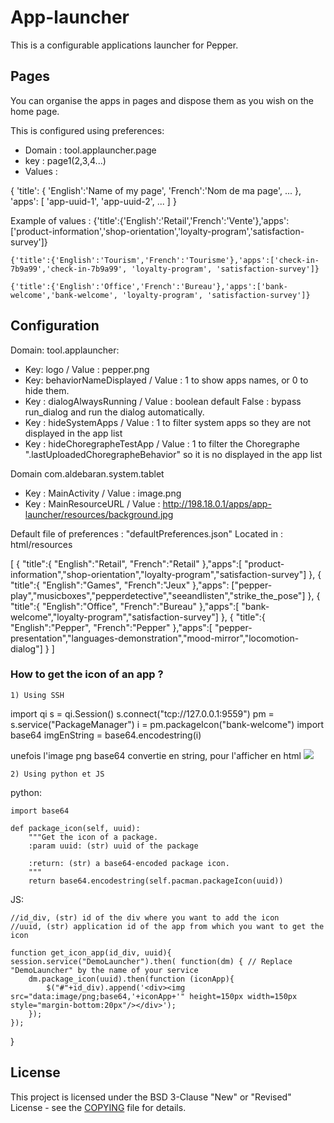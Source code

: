 # App-launcher

This is a configurable applications launcher for Pepper. 

## Pages
You can organise the apps in pages and dispose them as you wish on the home page. 

This is configured using preferences:
* Domain : tool.applauncher.page
* key : page1(2,3,4...)
* Values :

{
    'title': {
        'English':'Name of my page',
        'French':'Nom de ma page',
        ...
    },
    'apps': [
        'app-uuid-1',
        'app-uuid-2',
        ...
    ]
}

Example of values :
    {'title':{'English':'Retail','French':'Vente'},'apps':['product-information','shop-orientation','loyalty-program','satisfaction-survey']}

    {'title':{'English':'Tourism','French':'Tourisme'},'apps':['check-in-7b9a99','check-in-7b9a99', 'loyalty-program', 'satisfaction-survey']}

    {'title':{'English':'Office','French':'Bureau'},'apps':['bank-welcome','bank-welcome', 'loyalty-program', 'satisfaction-survey']}


## Configuration

Domain: tool.applauncher:

* Key: logo / Value : pepper.png
* Key: behaviorNameDisplayed / Value : 1 to show apps names, or 0 to hide them.
* Key : dialogAlwaysRunning / Value : boolean default False : bypass run_dialog and run the dialog automatically.
* Key : hideSystemApps / Value : 1 to filter system apps so they are not displayed in the app list
* Key : hideChoregrapheTestApp / Value : 1 to filter the Choregraphe ".lastUploadedChoregrapheBehavior" so it is no displayed in the app list

Domain
com.aldebaran.system.tablet

* Key : MainActivity / Value : image.png
* Key : MainResourceURL / Value : http://198.18.0.1/apps/app-launcher/resources/background.jpg

Default file of preferences : "defaultPreferences.json"
Located in : html/resources

[
    {
        "title":{
            "English":"Retail",
            "French":"Retail"
        },"apps":[
            "product-information","shop-orientation","loyalty-program","satisfaction-survey"]
    },
    {
        "title":{
            "English":"Games",
            "French":"Jeux"
        },"apps":
            ["pepper-play","musicboxes","pepperdetective","seeandlisten","strike_the_pose"]
    },
    {
        "title":{
            "English":"Office",
            "French":"Bureau"
        },"apps":[
        "bank-welcome","loyalty-program","satisfaction-survey"]
    },
    {
        "title":{
            "English":"Pepper",
            "French":"Pepper"
        },"apps":[
        "pepper-presentation","languages-demonstration","mood-mirror","locomotion-dialog"]
    }
]


### How to get the icon of an app ?

	1) Using SSH

import qi
s = qi.Session()
s.connect("tcp://127.0.0.1:9559")
pm = s.service("PackageManager")
i = pm.packageIcon("bank-welcome")
import base64
imgEnString = base64.encodestring(i)

unefois l'image png base64 convertie en string, pour l'afficher en html
<img src="data:image/png;base64,'+imgEnString+'"/>


	2) Using python et JS

 python:

	import base64

	def package_icon(self, uuid):
        """Get the icon of a package.
        :param uuid: (str) uuid of the package

        :return: (str) a base64-encoded package icon.
        """
        return base64.encodestring(self.pacman.packageIcon(uuid))

 JS:

 	//id_div, (str) id of the div where you want to add the icon
 	//uuid, (str) application id of the app from which you want to get the icon

 	function get_icon_app(id_div, uuid){
    session.service("DemoLauncher").then( function(dm) { // Replace "DemoLauncher" by the name of your service
        dm.package_icon(uuid).then(function (iconApp){
            $("#"+id_div).append('<div><img src="data:image/png;base64,'+iconApp+'" height=150px width=150px style="margin-bottom:20px"/></div>');
        });
    });
}

## License

This project is licensed under the BSD 3-Clause "New" or "Revised" License - see the [COPYING](COPYING.md) file for details.
